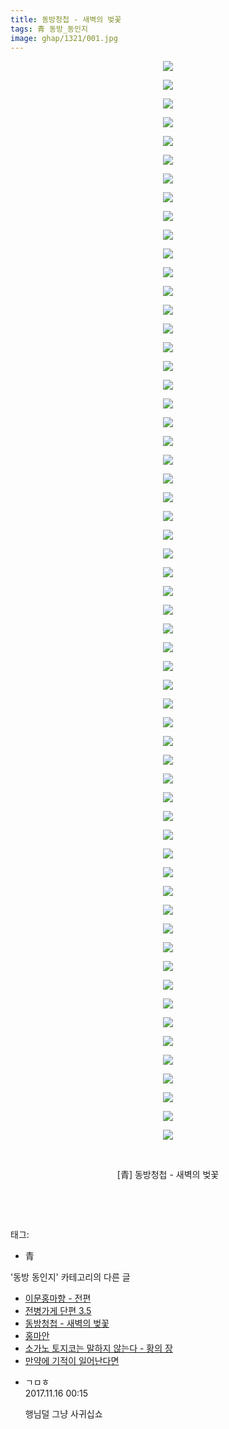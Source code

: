 ```yaml
---
title: 동방청첩 - 새벽의 벚꽃
tags: 青 동방_동인지
image: ghap/1321/001.jpg
---
```

<div class="article">
<p style="text-align: center; clear: none; float: none;"><img src="{{ site.nasurl }}/ghap/1321/001.jpg"/></p>
<p style="text-align: center; clear: none; float: none;"><img src="{{ site.nasurl }}/ghap/1321/002.jpg"/></p>
<p style="text-align: center; clear: none; float: none;"><img src="{{ site.nasurl }}/ghap/1321/003.jpg"/></p>
<p style="text-align: center; clear: none; float: none;"><img src="{{ site.nasurl }}/ghap/1321/004.jpg"/></p>
<p style="text-align: center; clear: none; float: none;"><img src="{{ site.nasurl }}/ghap/1321/005.jpg"/></p>
<p style="text-align: center; clear: none; float: none;"><img src="{{ site.nasurl }}/ghap/1321/006.jpg"/></p>
<p style="text-align: center; clear: none; float: none;"><img src="{{ site.nasurl }}/ghap/1321/007.jpg"/></p>
<p style="text-align: center; clear: none; float: none;"><img src="{{ site.nasurl }}/ghap/1321/008.jpg"/></p>
<p style="text-align: center; clear: none; float: none;"><img src="{{ site.nasurl }}/ghap/1321/009.jpg"/></p>
<p style="text-align: center; clear: none; float: none;"><img src="{{ site.nasurl }}/ghap/1321/010.jpg"/></p>
<p style="text-align: center; clear: none; float: none;"><img src="{{ site.nasurl }}/ghap/1321/011.jpg"/></p>
<p style="text-align: center; clear: none; float: none;"><img src="{{ site.nasurl }}/ghap/1321/012.jpg"/></p>
<p style="text-align: center; clear: none; float: none;"><img src="{{ site.nasurl }}/ghap/1321/013.jpg"/></p>
<p style="text-align: center; clear: none; float: none;"><img src="{{ site.nasurl }}/ghap/1321/014.jpg"/></p>
<p style="text-align: center; clear: none; float: none;"><img src="{{ site.nasurl }}/ghap/1321/015.jpg"/></p>
<p style="text-align: center; clear: none; float: none;"><img src="{{ site.nasurl }}/ghap/1321/016.jpg"/></p>
<p style="text-align: center; clear: none; float: none;"><img src="{{ site.nasurl }}/ghap/1321/017.jpg"/></p>
<p style="text-align: center; clear: none; float: none;"><img src="{{ site.nasurl }}/ghap/1321/018.jpg"/></p>
<p style="text-align: center; clear: none; float: none;"><img src="{{ site.nasurl }}/ghap/1321/019.jpg"/></p>
<p style="text-align: center; clear: none; float: none;"><img src="{{ site.nasurl }}/ghap/1321/020.jpg"/></p>
<p style="text-align: center; clear: none; float: none;"><img src="{{ site.nasurl }}/ghap/1321/021.jpg"/></p>
<p style="text-align: center; clear: none; float: none;"><img src="{{ site.nasurl }}/ghap/1321/022.jpg"/></p>
<p style="text-align: center; clear: none; float: none;"><img src="{{ site.nasurl }}/ghap/1321/023.jpg"/></p>
<p style="text-align: center; clear: none; float: none;"><img src="{{ site.nasurl }}/ghap/1321/024.jpg"/></p>
<p style="text-align: center; clear: none; float: none;"><img src="{{ site.nasurl }}/ghap/1321/025.jpg"/></p>
<p style="text-align: center; clear: none; float: none;"><img src="{{ site.nasurl }}/ghap/1321/026.jpg"/></p>
<p style="text-align: center; clear: none; float: none;"><img src="{{ site.nasurl }}/ghap/1321/027.jpg"/></p>
<p style="text-align: center; clear: none; float: none;"><img src="{{ site.nasurl }}/ghap/1321/028.jpg"/></p>
<p style="text-align: center; clear: none; float: none;"><img src="{{ site.nasurl }}/ghap/1321/029.jpg"/></p>
<p style="text-align: center; clear: none; float: none;"><img src="{{ site.nasurl }}/ghap/1321/030.jpg"/></p>
<p style="text-align: center; clear: none; float: none;"><img src="{{ site.nasurl }}/ghap/1321/031.jpg"/></p>
<p style="text-align: center; clear: none; float: none;"><img src="{{ site.nasurl }}/ghap/1321/032.jpg"/></p>
<p style="text-align: center; clear: none; float: none;"><img src="{{ site.nasurl }}/ghap/1321/033.jpg"/></p>
<p style="text-align: center; clear: none; float: none;"><img src="{{ site.nasurl }}/ghap/1321/034.jpg"/></p>
<p style="text-align: center; clear: none; float: none;"><img src="{{ site.nasurl }}/ghap/1321/035.jpg"/></p>
<p style="text-align: center; clear: none; float: none;"><img src="{{ site.nasurl }}/ghap/1321/036.jpg"/></p>
<p style="text-align: center; clear: none; float: none;"><img src="{{ site.nasurl }}/ghap/1321/037.jpg"/></p>
<p style="text-align: center; clear: none; float: none;"><img src="{{ site.nasurl }}/ghap/1321/038.jpg"/></p>
<p style="text-align: center; clear: none; float: none;"><img src="{{ site.nasurl }}/ghap/1321/039.jpg"/></p>
<p style="text-align: center; clear: none; float: none;"><img src="{{ site.nasurl }}/ghap/1321/040.jpg"/></p>
<p style="text-align: center; clear: none; float: none;"><img src="{{ site.nasurl }}/ghap/1321/041.jpg"/></p>
<p style="text-align: center; clear: none; float: none;"><img src="{{ site.nasurl }}/ghap/1321/042.jpg"/></p>
<p style="text-align: center; clear: none; float: none;"><img src="{{ site.nasurl }}/ghap/1321/043.jpg"/></p>
<p style="text-align: center; clear: none; float: none;"><img src="{{ site.nasurl }}/ghap/1321/044.jpg"/></p>
<p style="text-align: center; clear: none; float: none;"><img src="{{ site.nasurl }}/ghap/1321/045.jpg"/></p>
<p style="text-align: center; clear: none; float: none;"><img src="{{ site.nasurl }}/ghap/1321/046.jpg"/></p>
<p style="text-align: center; clear: none; float: none;"><img src="{{ site.nasurl }}/ghap/1321/047.jpg"/></p>
<p style="text-align: center; clear: none; float: none;"><img src="{{ site.nasurl }}/ghap/1321/048.jpg"/></p>
<p style="text-align: center; clear: none; float: none;"><img src="{{ site.nasurl }}/ghap/1321/049.jpg"/></p>
<p style="text-align: center; clear: none; float: none;"><img src="{{ site.nasurl }}/ghap/1321/050.jpg"/></p>
<p style="text-align: center; clear: none; float: none;"><img src="{{ site.nasurl }}/ghap/1321/051.jpg"/></p>
<p style="text-align: center; clear: none; float: none;"><img src="{{ site.nasurl }}/ghap/1321/052.jpg"/></p>
<p style="text-align: center; clear: none; float: none;"><img src="{{ site.nasurl }}/ghap/1321/053.jpg"/></p>
<p style="text-align: center; clear: none; float: none;"><img src="{{ site.nasurl }}/ghap/1321/054.jpg"/></p>
<p style="text-align: center; clear: none; float: none;"><img src="{{ site.nasurl }}/ghap/1321/055.jpg"/></p>
<p style="text-align: center; clear: none; float: none;"><img src="{{ site.nasurl }}/ghap/1321/056.jpg"/></p>
<p style="text-align: center; clear: none; float: none;"><img src="{{ site.nasurl }}/ghap/1321/057.jpg"/></p>
<p style="text-align: center; clear: none; float: none;"><img src="{{ site.nasurl }}/ghap/1321/058.jpg"/></p>
<p style="text-align: center; clear: none; float: none;"><br/></p>
<p style="text-align: center; clear: none; float: none;">[青] 동방청첩 - 새벽의 벚꽃</p>
<p style="text-align: center; clear: none; float: none;"><br/></p>
<p><br/></p>
</div><div class="tagTrail">
<p>태그: </p>
<ul>
<li>青</li>
</ul>
</div><div class="another">
<p>'동방 동인지' 카테고리의 다른 글</p>
<ul>
<li><a href="/2016-08-03-ghap_1324">이문홍마향 - 전편</a></li>
<li><a href="/2016-08-03-ghap_1322">전병가게 단편 3.5</a></li>
<li><a href="/2016-08-03-ghap_1321">동방청첩 - 새벽의 벚꽃</a></li>
<li><a href="/2016-08-03-ghap_1320">홍마안</a></li>
<li><a href="/2016-08-03-ghap_1319">소가노 토지코는 말하지 않는다 - 황의 장</a></li>
<li><a href="/2016-08-03-ghap_1318">만약에 기적이 일어난다면</a></li>
</ul>
</div><div class="cb_module cb_fluid">
<div class="cb_wrt cb_profile">
<div class="comment">
<ul>
<li class="cb_thumb_off" id="comment15130220">
<div class="cb_comment_area">
<div class="cb_info_area">
<div class="cb_section">
<span class="cb_nick_name">ㄱㅁㅎ</span>
</div>
<div class="cb_section">
<span class="cb_date">2017.11.16 00:15 </span>
</div>
</div>
<div class="cb_dsc_comment">
<p class="cb_dsc">
											행님덜 그냥 사귀십쇼
										</p>
</div>
</div></li>
</ul>
</div>
</div><!-- commentList close -->
</div>